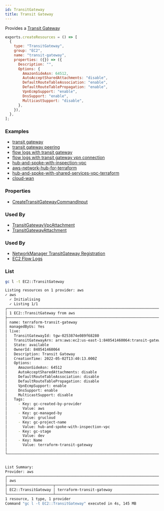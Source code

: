 ```yaml
---
id: TransitGateway
title: Transit Gateway
---
```


Provides a [Transit Gateway](https://console.aws.amazon.com/vpc/home?#TransitGateways:)

```js
exports.createResources = () => [
  {
    type: "TransitGateway",
    group: "EC2",
    name: "transit-gateway",
    properties: ({}) => ({
      Description: "",
      Options: {
        AmazonSideAsn: 64512,
        AutoAcceptSharedAttachments: "disable",
        DefaultRouteTableAssociation: "enable",
        DefaultRouteTablePropagation: "enable",
        VpnEcmpSupport: "enable",
        DnsSupport: "enable",
        MulticastSupport: "disable",
      },
    }),
  },
];
```

### Examples

- [transit gateway](https://github.com/grucloud/grucloud/blob/main/examples/aws/EC2/transit-gateway)
- [transit gateway peering](https://github.com/grucloud/grucloud/blob/main/examples/aws/EC2/transit-gateway-peering)
- [flow logs with transit gateway](https://github.com/grucloud/grucloud/blob/main/examples/aws/EC2/flow-logs-tgw)
- [flow logs with transit gateway vpn connection](https://github.com/grucloud/grucloud/blob/main/examples/aws/EC2/flow-logs-tgw-vpn)
- [hub-and-spoke-with-inspection-vpc](https://github.com/grucloud/grucloud/blob/main/examples/aws/aws-samples/hub-and-spoke-with-inspection-vpc)
- [aws-network-hub-for-terraform](https://github.com/grucloud/grucloud/blob/main/examples/aws/aws-samples/aws-network-hub-for-terraform)
- [hub-and-spoke-with-shared-services-vpc-terraform](https://github.com/grucloud/grucloud/tree/main/examples/aws/aws-samples/hub-and-spoke-with-shared-services-vpc-terraform)
- [cloud-wan](https://github.com/grucloud/grucloud/blob/main/examples/aws/NetworkManager/cloud-wan)

### Properties

- [CreateTransitGatewayCommandInput](https://docs.aws.amazon.com/AWSJavaScriptSDK/v3/latest/clients/client-ec2/interfaces/createtransitgatewaycommandinput.html)

### Used By

- [TransitGatewayVpcAttachment](./TransitGatewayVpcAttachment.md)
- [TransitGatewayAttachment](./TransitGatewayAttachment.md)

### Used By

- [NetworkManager TransitGateway Registration](../NetworkManager/TransitGatewayRegistration.md)
- [EC2 Flow Logs](../EC2/FlowLogs.md)

### List

```sh
gc l -t EC2::TransitGateway
```

```sh
Listing resources on 1 provider: aws
✓ aws
  ✓ Initialising
  ✓ Listing 1/1
┌────────────────────────────────────────────────────────────────────────────┐
│ 1 EC2::TransitGateway from aws                                             │
├────────────────────────────────────────────────────────────────────────────┤
│ name: terraform-transit-gateway                                            │
│ managedByUs: Yes                                                           │
│ live:                                                                      │
│   TransitGatewayId: tgw-0253874e089f68280                                  │
│   TransitGatewayArn: arn:aws:ec2:us-east-1:840541460064:transit-gateway/t… │
│   State: available                                                         │
│   OwnerId: 840541460064                                                    │
│   Description: Transit Gateway                                             │
│   CreationTime: 2022-05-02T13:40:13.000Z                                   │
│   Options:                                                                 │
│     AmazonSideAsn: 64512                                                   │
│     AutoAcceptSharedAttachments: disable                                   │
│     DefaultRouteTableAssociation: disable                                  │
│     DefaultRouteTablePropagation: disable                                  │
│     VpnEcmpSupport: enable                                                 │
│     DnsSupport: enable                                                     │
│     MulticastSupport: disable                                              │
│   Tags:                                                                    │
│     - Key: gc-created-by-provider                                          │
│       Value: aws                                                           │
│     - Key: gc-managed-by                                                   │
│       Value: grucloud                                                      │
│     - Key: gc-project-name                                                 │
│       Value: hub-and-spoke-with-inspection-vpc                             │
│     - Key: gc-stage                                                        │
│       Value: dev                                                           │
│     - Key: Name                                                            │
│       Value: terraform-transit-gateway                                     │
│                                                                            │
└────────────────────────────────────────────────────────────────────────────┘


List Summary:
Provider: aws
┌───────────────────────────────────────────────────────────────────────────┐
│ aws                                                                       │
├─────────────────────┬─────────────────────────────────────────────────────┤
│ EC2::TransitGateway │ terraform-transit-gateway                           │
└─────────────────────┴─────────────────────────────────────────────────────┘
1 resource, 1 type, 1 provider
Command "gc l -t EC2::TransitGateway" executed in 4s, 145 MB
```
